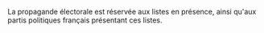La propagande électorale est réservée aux listes en présence, ainsi qu'aux partis politiques français présentant ces listes.
